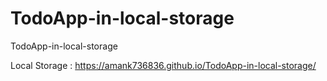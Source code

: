 # TodoApp-in-local-storage <br>
TodoApp-in-local-storage <br>

Local Storage : https://amank736836.github.io/TodoApp-in-local-storage/
